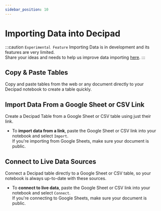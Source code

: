 ```yaml
---
sidebar_position: 10
---
```


# Importing Data into Decipad

:::caution `Experimental Feature`
Importing Data is in development and its features are very limited.<br />
Share your ideas and needs to help us improve data importing [here](mailto:support@decipad.com).
:::

## Copy & Paste Tables

Copy and paste tables from the web or any document directly to your Decipad notebook to create a table quickly.

## Import Data From a Google Sheet or CSV Link

Create a Decipad Table from a Google Sheet or CSV table using just their link.

- To **import data from a link**, paste the Google Sheet or CSV link into your notebook and select `Import`. <br />
  If you're importing from Google Sheets, make sure your document is public.

## Connect to Live Data Sources

Connect a Decipad table directly to a Google Sheet or CSV table, so your notebook is always up-to-date with these sources.

- To **connect to live data**, paste the Google Sheet or CSV link into your notebook and select `Connect`. <br />
  If you're connecting to Google Sheets, make sure your document is public.
